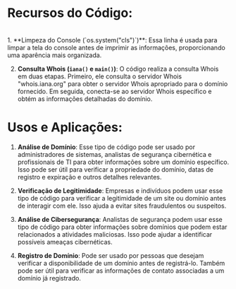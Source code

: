 <h1>Recursos do Código:</h1>
<br>
1. **Limpeza do Console (`os.system("cls")`)**: Essa linha é usada para limpar a tela do console antes de imprimir as informações, proporcionando uma aparência mais organizada.

2. **Consulta Whois (`iana()` e `main()`)**: O código realiza a consulta Whois em duas etapas. Primeiro, ele consulta o servidor Whois "whois.iana.org" para obter o servidor Whois apropriado para o domínio fornecido. Em seguida, conecta-se ao servidor Whois específico e obtém as informações detalhadas do domínio.

<h1>Usos e Aplicações:</h1>

1. **Análise de Domínio**: Esse tipo de código pode ser usado por administradores de sistemas, analistas de segurança cibernética e profissionais de TI para obter informações sobre um domínio específico. Isso pode ser útil para verificar a propriedade do domínio, datas de registro e expiração e outros detalhes relevantes.

2. **Verificação de Legitimidade**: Empresas e indivíduos podem usar esse tipo de código para verificar a legitimidade de um site ou domínio antes de interagir com ele. Isso ajuda a evitar sites fraudulentos ou suspeitos.

3. **Análise de Cibersegurança**: Analistas de segurança podem usar esse tipo de código para obter informações sobre domínios que podem estar relacionados a atividades maliciosas. Isso pode ajudar a identificar possíveis ameaças cibernéticas.

4. **Registro de Domínio**: Pode ser usado por pessoas que desejam verificar a disponibilidade de um domínio antes de registrá-lo. Também pode ser útil para verificar as informações de contato associadas a um domínio já registrado.
